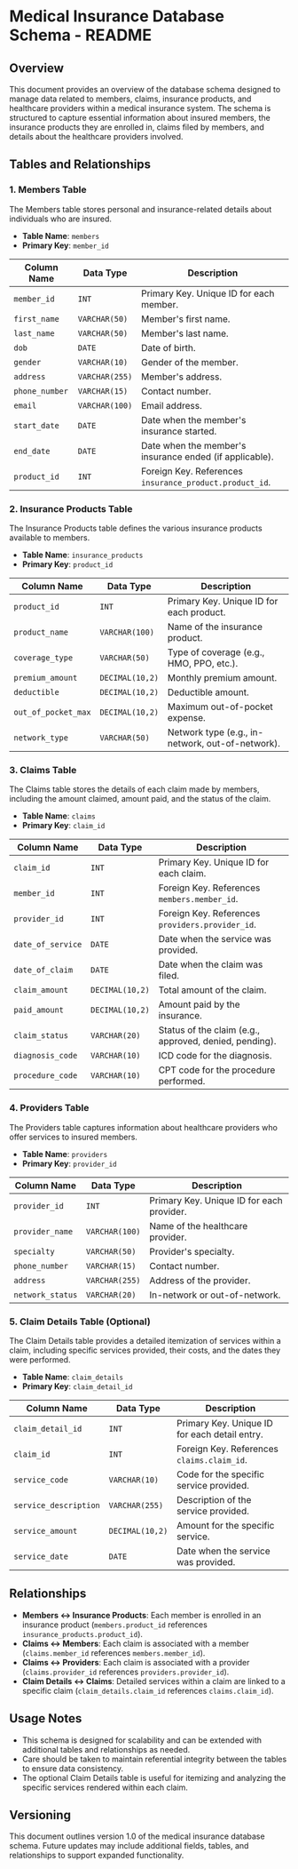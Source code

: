 # Medical Insurance Database Schema - README

## Overview

This document provides an overview of the database schema designed to manage data related to members, claims, insurance products, and healthcare providers within a medical insurance system. The schema is structured to capture essential information about insured members, the insurance products they are enrolled in, claims filed by members, and details about the healthcare providers involved.

## Tables and Relationships

### 1. **Members Table**
The Members table stores personal and insurance-related details about individuals who are insured.

- **Table Name**: `members`
- **Primary Key**: `member_id`

| Column Name    | Data Type     | Description                                  |
|----------------|---------------|----------------------------------------------|
| `member_id`    | `INT`         | Primary Key. Unique ID for each member.      |
| `first_name`   | `VARCHAR(50)` | Member's first name.                         |
| `last_name`    | `VARCHAR(50)` | Member's last name.                          |
| `dob`          | `DATE`        | Date of birth.                               |
| `gender`       | `VARCHAR(10)` | Gender of the member.                        |
| `address`      | `VARCHAR(255)`| Member's address.                            |
| `phone_number` | `VARCHAR(15)` | Contact number.                              |
| `email`        | `VARCHAR(100)`| Email address.                               |
| `start_date`   | `DATE`        | Date when the member's insurance started.    |
| `end_date`     | `DATE`        | Date when the member's insurance ended (if applicable). |
| `product_id`   | `INT`         | Foreign Key. References `insurance_product.product_id`. |

### 2. **Insurance Products Table**
The Insurance Products table defines the various insurance products available to members.

- **Table Name**: `insurance_products`
- **Primary Key**: `product_id`

| Column Name      | Data Type     | Description                                  |
|------------------|---------------|----------------------------------------------|
| `product_id`     | `INT`         | Primary Key. Unique ID for each product.     |
| `product_name`   | `VARCHAR(100)`| Name of the insurance product.               |
| `coverage_type`  | `VARCHAR(50)` | Type of coverage (e.g., HMO, PPO, etc.).     |
| `premium_amount` | `DECIMAL(10,2)`| Monthly premium amount.                      |
| `deductible`     | `DECIMAL(10,2)`| Deductible amount.                           |
| `out_of_pocket_max` | `DECIMAL(10,2)`| Maximum out-of-pocket expense.             |
| `network_type`   | `VARCHAR(50)` | Network type (e.g., in-network, out-of-network). |

### 3. **Claims Table**
The Claims table stores the details of each claim made by members, including the amount claimed, amount paid, and the status of the claim.

- **Table Name**: `claims`
- **Primary Key**: `claim_id`

| Column Name       | Data Type     | Description                                  |
|-------------------|---------------|----------------------------------------------|
| `claim_id`        | `INT`         | Primary Key. Unique ID for each claim.       |
| `member_id`       | `INT`         | Foreign Key. References `members.member_id`. |
| `provider_id`     | `INT`         | Foreign Key. References `providers.provider_id`. |
| `date_of_service` | `DATE`        | Date when the service was provided.          |
| `date_of_claim`   | `DATE`        | Date when the claim was filed.               |
| `claim_amount`    | `DECIMAL(10,2)`| Total amount of the claim.                   |
| `paid_amount`     | `DECIMAL(10,2)`| Amount paid by the insurance.                |
| `claim_status`    | `VARCHAR(20)` | Status of the claim (e.g., approved, denied, pending). |
| `diagnosis_code`  | `VARCHAR(10)` | ICD code for the diagnosis.                  |
| `procedure_code`  | `VARCHAR(10)` | CPT code for the procedure performed.        |

### 4. **Providers Table**
The Providers table captures information about healthcare providers who offer services to insured members.

- **Table Name**: `providers`
- **Primary Key**: `provider_id`

| Column Name      | Data Type     | Description                                  |
|------------------|---------------|----------------------------------------------|
| `provider_id`    | `INT`         | Primary Key. Unique ID for each provider.    |
| `provider_name`  | `VARCHAR(100)`| Name of the healthcare provider.             |
| `specialty`      | `VARCHAR(50)` | Provider's specialty.                        |
| `phone_number`   | `VARCHAR(15)` | Contact number.                              |
| `address`        | `VARCHAR(255)`| Address of the provider.                     |
| `network_status` | `VARCHAR(20)` | In-network or out-of-network.                |

### 5. **Claim Details Table** (Optional)
The Claim Details table provides a detailed itemization of services within a claim, including specific services provided, their costs, and the dates they were performed.

- **Table Name**: `claim_details`
- **Primary Key**: `claim_detail_id`

| Column Name      | Data Type     | Description                                  |
|------------------|---------------|----------------------------------------------|
| `claim_detail_id`| `INT`         | Primary Key. Unique ID for each detail entry.|
| `claim_id`       | `INT`         | Foreign Key. References `claims.claim_id`.   |
| `service_code`   | `VARCHAR(10)` | Code for the specific service provided.      |
| `service_description` | `VARCHAR(255)`| Description of the service provided.   |
| `service_amount` | `DECIMAL(10,2)`| Amount for the specific service.             |
| `service_date`   | `DATE`        | Date when the service was provided.          |

## Relationships

- **Members ↔ Insurance Products**: Each member is enrolled in an insurance product (`members.product_id` references `insurance_products.product_id`).
- **Claims ↔ Members**: Each claim is associated with a member (`claims.member_id` references `members.member_id`).
- **Claims ↔ Providers**: Each claim is associated with a provider (`claims.provider_id` references `providers.provider_id`).
- **Claim Details ↔ Claims**: Detailed services within a claim are linked to a specific claim (`claim_details.claim_id` references `claims.claim_id`).

## Usage Notes

- This schema is designed for scalability and can be extended with additional tables and relationships as needed.
- Care should be taken to maintain referential integrity between the tables to ensure data consistency.
- The optional Claim Details table is useful for itemizing and analyzing the specific services rendered within each claim.

## Versioning

This document outlines version 1.0 of the medical insurance database schema. Future updates may include additional fields, tables, and relationships to support expanded functionality.
